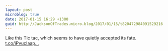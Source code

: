 ```yaml
---
layout: post
microblog: true
date: 2017-01-15 16:29 +1300
guid: http://JacksonOfTrades.micro.blog/2017/01/15/t820472984091529216.html
---
```

Like this Tic tac, which seems to have quietly accepted its fate. [t.co/iPvucIaap...](https://t.co/iPvucIaapN)

